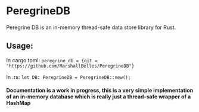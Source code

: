 # PeregrineDB
Peregrine DB is an in-memory thread-safe data store library for Rust.

## Usage: 
In cargo.toml:
`peregrine_db = {git = "https://github.com/MarshallBelles/PeregrineDB"}`

In .rs:
`let DB: PeregrineDB = PeregrineDB::new();`

#### Documentation is a work in progress, this is a very simple implementation of an in-memory database which is really just a thread-safe wrapper of a HashMap
